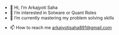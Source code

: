 - 👋 Hi, I’m Arkajyoti Saha
- 👀 I’m interested in Sotware or Quant Roles
- 🌱 I’m currently mastering my problem solving skills
<!-- - 💞️ I’m looking to collaborate on ... -->
- 📫 How to reach me arkajyotisaha891@gmail.com

<!---
saha2023/saha2023 is a ✨ special ✨ repository because its `README.md` (this file) appears on your GitHub profile.
You can click the Preview link to take a look at your changes.
--->
